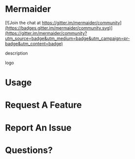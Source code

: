 # Mermaider

[![Join the chat at https://gitter.im/mermaider/community](https://badges.gitter.im/mermaider/community.svg)](https://gitter.im/mermaider/community?utm_source=badge&utm_medium=badge&utm_campaign=pr-badge&utm_content=badge)
 
description
  
logo
  
# Usage
  
# Request A Feature
  
# Report An Issue

# Questions?
